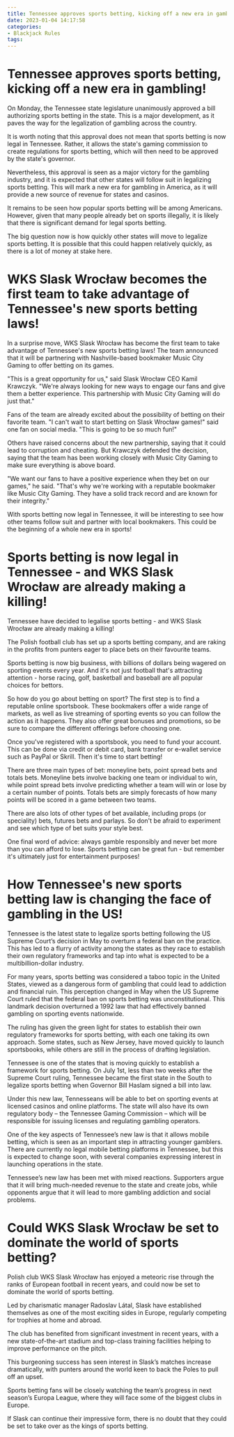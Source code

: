 ```yaml
---
title: Tennessee approves sports betting, kicking off a new era in gambling!
date: 2023-01-04 14:17:58
categories:
- Blackjack Rules
tags:
---
```



#  Tennessee approves sports betting, kicking off a new era in gambling!

On Monday, the Tennessee state legislature unanimously approved a bill authorizing sports betting in the state. This is a major development, as it paves the way for the legalization of gambling across the country.

It is worth noting that this approval does not mean that sports betting is now legal in Tennessee. Rather, it allows the state's gaming commission to create regulations for sports betting, which will then need to be approved by the state's governor.

Nevertheless, this approval is seen as a major victory for the gambling industry, and it is expected that other states will follow suit in legalizing sports betting. This will mark a new era for gambling in America, as it will provide a new source of revenue for states and casinos.

It remains to be seen how popular sports betting will be among Americans. However, given that many people already bet on sports illegally, it is likely that there is significant demand for legal sports betting.

The big question now is how quickly other states will move to legalize sports betting. It is possible that this could happen relatively quickly, as there is a lot of money at stake here.

#  WKS Slask Wrocław becomes the first team to take advantage of Tennessee's new sports betting laws!

In a surprise move, WKS Slask Wrocław has become the first team to take advantage of Tennessee's new sports betting laws! The team announced that it will be partnering with Nashville-based bookmaker Music City Gaming to offer betting on its games.

"This is a great opportunity for us," said Slask Wrocław CEO Kamil Krawczyk. "We're always looking for new ways to engage our fans and give them a better experience. This partnership with Music City Gaming will do just that."

Fans of the team are already excited about the possibility of betting on their favorite team. "I can't wait to start betting on Slask Wrocław games!" said one fan on social media. "This is going to be so much fun!"

Others have raised concerns about the new partnership, saying that it could lead to corruption and cheating. But Krawczyk defended the decision, saying that the team has been working closely with Music City Gaming to make sure everything is above board.

"We want our fans to have a positive experience when they bet on our games," he said. "That's why we're working with a reputable bookmaker like Music City Gaming. They have a solid track record and are known for their integrity."

With sports betting now legal in Tennessee, it will be interesting to see how other teams follow suit and partner with local bookmakers. This could be the beginning of a whole new era in sports!

#  Sports betting is now legal in Tennessee - and WKS Slask Wrocław are already making a killing!

Tennessee have decided to legalise sports betting - and WKS Slask Wrocław are already making a killing!

The Polish football club has set up a sports betting company, and are raking in the profits from punters eager to place bets on their favourite teams.

 Sports betting is now big business, with billions of dollars being wagered on sporting events every year. And it's not just football that's attracting attention - horse racing, golf, basketball and baseball are all popular choices for bettors.

So how do you go about betting on sport? The first step is to find a reputable online sportsbook. These bookmakers offer a wide range of markets, as well as live streaming of sporting events so you can follow the action as it happens. They also offer great bonuses and promotions, so be sure to compare the different offerings before choosing one.

Once you've registered with a sportsbook, you need to fund your account. This can be done via credit or debit card, bank transfer or e-wallet service such as PayPal or Skrill. Then it's time to start betting!

There are three main types of bet: moneyline bets, point spread bets and totals bets. Moneyline bets involve backing one team or individual to win, while point spread bets involve predicting whether a team will win or lose by a certain number of points. Totals bets are simply forecasts of how many points will be scored in a game between two teams.

There are also lots of other types of bet available, including props (or speciality) bets, futures bets and parlays. So don't be afraid to experiment and see which type of bet suits your style best.

One final word of advice: always gamble responsibly and never bet more than you can afford to lose. Sports betting can be great fun - but remember it's ultimately just for entertainment purposes!

#  How Tennessee's new sports betting law is changing the face of gambling in the US!

Tennessee is the latest state to legalize sports betting following the US Supreme Court’s decision in May to overturn a federal ban on the practice. This has led to a flurry of activity among the states as they race to establish their own regulatory frameworks and tap into what is expected to be a multibillion-dollar industry.

For many years, sports betting was considered a taboo topic in the United States, viewed as a dangerous form of gambling that could lead to addiction and financial ruin. This perception changed in May when the US Supreme Court ruled that the federal ban on sports betting was unconstitutional. This landmark decision overturned a 1992 law that had effectively banned gambling on sporting events nationwide.

The ruling has given the green light for states to establish their own regulatory frameworks for sports betting, with each one taking its own approach. Some states, such as New Jersey, have moved quickly to launch sportsbooks, while others are still in the process of drafting legislation.

Tennessee is one of the states that is moving quickly to establish a framework for sports betting. On July 1st, less than two weeks after the Supreme Court ruling, Tennessee became the first state in the South to legalize sports betting when Governor Bill Haslam signed a bill into law.

Under this new law, Tennesseans will be able to bet on sporting events at licensed casinos and online platforms. The state will also have its own regulatory body – the Tennessee Gaming Commission – which will be responsible for issuing licenses and regulating gambling operators.

One of the key aspects of Tennessee’s new law is that it allows mobile betting, which is seen as an important step in attracting younger gamblers. There are currently no legal mobile betting platforms in Tennessee, but this is expected to change soon, with several companies expressing interest in launching operations in the state.

Tennessee’s new law has been met with mixed reactions. Supporters argue that it will bring much-needed revenue to the state and create jobs, while opponents argue that it will lead to more gambling addiction and social problems.

#  Could WKS Slask Wrocław be set to dominate the world of sports betting?

Polish club WKS Slask Wrocław has enjoyed a meteoric rise through the ranks of European football in recent years, and could now be set to dominate the world of sports betting.

Led by charismatic manager Radoslav Látal, Slask have established themselves as one of the most exciting sides in Europe, regularly competing for trophies at home and abroad.

The club has benefited from significant investment in recent years, with a new state-of-the-art stadium and top-class training facilities helping to improve performance on the pitch.

This burgeoning success has seen interest in Slask’s matches increase dramatically, with punters around the world keen to back the Poles to pull off an upset.

Sports betting fans will be closely watching the team’s progress in next season’s Europa League, where they will face some of the biggest clubs in Europe.

If Slask can continue their impressive form, there is no doubt that they could be set to take over as the kings of sports betting.